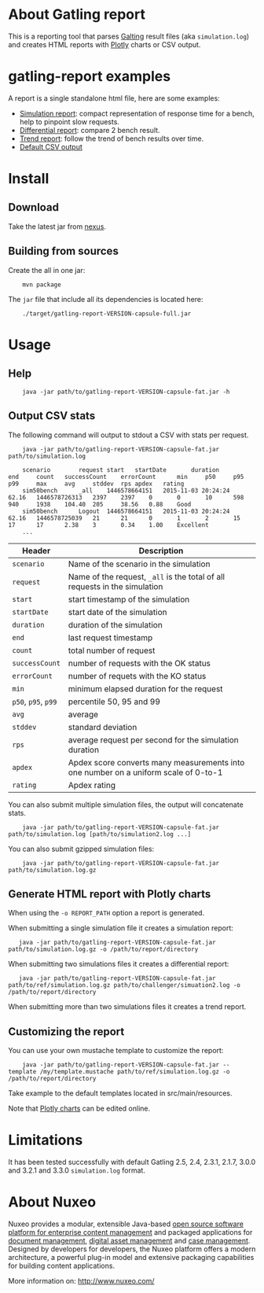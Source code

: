 # About Gatling report

This is a reporting tool that parses [Galting](http://gatling.io/) result files (aka `simulation.log`) and creates HTML 
reports with [Plotly](https://plot.ly/) charts or CSV output.


# gatling-report examples

A report is a single standalone html file, here are some examples:

- [Simulation report](https://min.gitcdn.link/repo/nuxeo/gatling-report/master/docs/simulation-1/index.html): compact representation of response time for a
bench, help to pinpoint slow requests.
- [Differential report](https://min.gitcdn.link/repo/nuxeo/gatling-report/master/docs/diff-sim1-vs-sim2/index.html): compare 2 bench result.
- [Trend report](https://min.gitcdn.link/repo/nuxeo/gatling-report/master/docs/trend-sim1-10/index.html): follow the trend of bench results over time.
- [Default CSV output](./docs/sim1-10.csv)

# Install

## Download

Take the latest jar from [nexus](http://maven-eu.nuxeo.org/nexus/#nexus-search;quick~gatling-report).

## Building from sources

Create the all in one jar:

        mvn package

The `jar` file that include all its dependencies is located here:

        ./target/gatling-report-VERSION-capsule-full.jar

# Usage

## Help

        java -jar path/to/gatling-report-VERSION-capsule-fat.jar -h

## Output CSV stats

The following command will output to stdout a CSV with stats per request.

        java -jar path/to/gatling-report-VERSION-capsule-fat.jar path/to/simulation.log
        
        scenario        request start   startDate       duration        end     count   successCount    errorCount      min     p50     p95     p99     max     avg     stddev  rps	apdex	rating
        sim50bench      _all    1446578664151   2015-11-03 20:24:24     62.16   1446578726313   2397    2397    0       0       10      598     940     1938    104.40  205     38.56	0.88	Good
        sim50bench      Logout  1446578664151   2015-11-03 20:24:24     62.16   1446578725039   21      21      0       1       2       15      17      17      2.38    3       0.34	1.00	Excellent
        ...

| Header|  Description |
| --- |  --- |
| `scenario` | Name of the scenario in the simulation |
| `request` | Name of the request, `_all` is the total of all requests in the simulation |
| `start` | start timestamp of the simulation |
| `startDate` | start date of the simulation |
| `duration` | duration of the simulation |
| `end` | last request timestamp |
| `count` | total number of request |
| `successCount` | number of requests with the OK status |
| `errorCount` | number of requets with the KO status |
| `min` | minimum elapsed duration for the request |
| `p50`, `p95`, `p99` | percentile 50, 95 and 99 |
| `avg` | average |
| `stddev` | standard deviation |
| `rps` | average request per second for the simulation duration |
| `apdex` | Apdex score converts many measurements into one number on a uniform scale of 0-to-1 |
| `rating` | Apdex rating |

You can also submit multiple simulation files, the output will concatenate stats. 

        java -jar path/to/gatling-report-VERSION-capsule-fat.jar path/to/simulation.log [path/to/simulation2.log ...]


You can also submit gzipped simulation files:

        java -jar path/to/gatling-report-VERSION-capsule-fat.jar path/to/simulation.log.gz
         

        
## Generate HTML report with Plotly charts

When using the `-o REPORT_PATH` option a report is generated.
 
When submitting a single simulation file it creates a simulation report:
 
       java -jar path/to/gatling-report-VERSION-capsule-fat.jar path/to/simulation.log.gz -o /path/to/report/directory

 
When submitting two simulations files it creates a differential report:


       java -jar path/to/gatling-report-VERSION-capsule-fat.jar path/to/ref/simulation.log.gz path/to/challenger/simuation2.log -o /path/to/report/directory

When submitting more than two simulations files it creates a trend report.


## Customizing the report

You can use your own mustache template to customize the report:

        java -jar path/to/gatling-report-VERSION-capsule-fat.jar --template /my/template.mustache path/to/ref/simulation.log.gz -o /path/to/report/directory

Take example to the default templates located in src/main/resources.

Note that [Plotly charts](https://plot.ly/) can be edited online.

# Limitations

It has been tested successfully with default Gatling 2.5, 2.4, 2.3.1, 2.1.7, 3.0.0 and 3.2.1 and 3.3.0 `simulation.log` format.

# About Nuxeo

Nuxeo provides a modular, extensible Java-based
[open source software platform for enterprise content management](http://www.nuxeo.com/en/products/ep)
and packaged applications for
[document management](http://www.nuxeo.com/en/products/document-management),
[digital asset management](http://www.nuxeo.com/en/products/dam) and
[case management](http://www.nuxeo.com/en/products/case-management). Designed
by developers for developers, the Nuxeo platform offers a modern
architecture, a powerful plug-in model and extensive packaging
capabilities for building content applications.

More information on: <http://www.nuxeo.com/>
